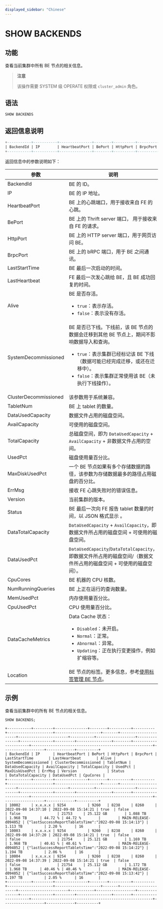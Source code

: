 ```yaml
---
displayed_sidebar: "Chinese"
---
```


# SHOW BACKENDS

## 功能

查看当前集群中所有 BE 节点的相关信息。

> **注意**
>
> 该操作需要 SYSTEM 级 OPERATE 权限或 `cluster_admin` 角色。

## 语法

```SQL
SHOW BACKENDS
```

## 返回信息说明

```SQL
+-----------+-----------+---------------+--------+----------+----------+---------------------+---------------------+-------+----------------------+-----------------------+-----------+------------------+---------------+---------------+---------+----------------+--------+--------------------+--------------------------------------------------------+-------------------+-------------+----------+-------------------+------------+------------+------------------+----------+
| BackendId | IP        | HeartbeatPort | BePort | HttpPort | BrpcPort | LastStartTime       | LastHeartbeat       | Alive | SystemDecommissioned | ClusterDecommissioned | TabletNum | DataUsedCapacity | AvailCapacity | TotalCapacity | UsedPct | MaxDiskUsedPct | ErrMsg | Version            | Status                                                 | DataTotalCapacity | DataUsedPct | CpuCores | NumRunningQueries | MemUsedPct | CpuUsedPct | DataCacheMetrics | Location |
+-----------+-----------+---------------+--------+----------+----------+---------------------+---------------------+-------+----------------------+-----------------------+-----------+------------------+---------------+---------------+---------+----------------+--------+--------------------+--------------------------------------------------------+-------------------+-------------+----------+-------------------+------------+------------+------------------+----------+
```

返回信息中的参数说明如下：

| **参数**               | **说明**                                                     |
| --------------------- | ------------------------------------------------------------ |
| BackendId             | BE 的 ID。                                                   |
| IP                    | BE 的 IP 地址。                                              |
| HeartbeatPort         | BE 上的心跳端口，用于接收来自 FE 的心跳。                    |
| BePort                | BE 上的 Thrift server 端口， 用于接收来自 FE 的请求。        |
| HttpPort              | BE 上的 HTTP server 端口，用于网页访问 BE。                  |
| BrpcPort              | BE 上的 bRPC 端口，用于 BE 之间通讯。                        |
| LastStartTime         | BE 最后一次启动的时间。                                      |
| LastHeartbeat         | FE 最后一次发心跳给 BE，且 BE 成功回复的时间。               |
| Alive                 | BE 是否存活。<ul><li>`true`：表示存活。</li><li>`false`：表示没有存活。 </li></ul>      |
| SystemDecommissioned  | BE 是否已下线。下线前，该 BE 节点的数据会迁移到其他 BE 节点上，期间不影响数据导入和查询。<ul><li>`true`：表示集群已经标记该 BE 下线（数据可能已经完成迁移，或还在迁移中）。</li><li>`false`：表示集群正常使用该 BE（未执行下线操作）。</li></ul> |
| ClusterDecommissioned | 该参数用于系统兼容。                                         |
| TabletNum             | BE 上 tablet 的数量。                                        |
| DataUsedCapacity      | 数据文件占用的磁盘空间。                                     |
| AvailCapacity         | 可使用的磁盘空间。                                           |
| TotalCapacity         | 总磁盘空间，即为 `DataUsedCapacity` + `AvailCapacity` + 非数据文件占用的空间。 |
| UsedPct               | 磁盘使用量百分比。                                           |
| MaxDiskUsedPct        | 一个 BE 节点如果有多个存储数据的路径，该参数为存储数据最多的路径占用磁盘的百分比。 |
| ErrMsg                | 接收 FE 心跳失败时的错误信息。                               |
| Version               | 当前集群的版本。                                             |
| Status                | BE 最后一次向 FE 报告 tablet 数量的时间，以 JSON 格式显示 。 |
| DataTotalCapacity     | `DataUsedCapacity` + `AvailCapacity`，即数据文件所占用的磁盘空间 + 可使用的磁盘空间。 |
| DataUsedPct           | `DataUsedCapacity`/`DataTotalCapacity`，即数据文件所占用的磁盘空间/（数据文件所占用的磁盘空间 + 可使用的磁盘空间）。 |
| CpuCores              | BE 机器的 CPU 核数。                                         |
| NumRunningQueries     | BE 上正在运行的查询数量。                                      |
| MemUsedPct            | 内存使用量百分比。                                            |
| CpuUsedPct            | CPU 使用量百分比。                                           |
| DataCacheMetrics      | Data Cache 状态：<ul><li>`Disabled`：未开启。</li><li>`Normal`：正常。 </li><li>`Abnormal`：异常。 </li><li>`Updating`：正在执行变更操作，例如扩缩容等。 </li></ul>                      |
| Location              | BE 节点的标签。更多信息，参考[使用标签管理 BE 节点](../../../../administration/management/resource_management/be_label.md)。                      |

## 示例

查看当前集群中的所有 BE 节点的相关信息。

```Plain
SHOW BACKENDS;

+-----------+---------+---------------+--------+----------+----------+---------------------+---------------------+-------+----------------------+-----------------------+-----------+------------------+---------------+---------------+---------+----------------+--------+----------------------+--------------------------------------------------------+-------------------+-------------+----------+
| BackendId | IP      | HeartbeatPort | BePort | HttpPort | BrpcPort | LastStartTime       | LastHeartbeat       | Alive | SystemDecommissioned | ClusterDecommissioned | TabletNum | DataUsedCapacity | AvailCapacity | TotalCapacity | UsedPct | MaxDiskUsedPct | ErrMsg | Version              | Status                                                 | DataTotalCapacity | DataUsedPct | CpuCores |
+-----------+---------+---------------+--------+----------+----------+---------------------+---------------------+-------+----------------------+-----------------------+-----------+------------------+---------------+---------------+---------+----------------+--------+----------------------+--------------------------------------------------------+-------------------+-------------+----------+
| 10002     | x.x.x.x | 9254          | 9260   | 8238     | 8260     | 2022-09-08 14:37:10 | 2022-09-08 15:14:21 | true  | false                | false                 | 21753     | 25.122 GB        | 1.088 TB      | 1.968 TB      | 44.72 % | 44.72 %        |        | MAIN-RELEASE-d094052 | {"lastSuccessReportTabletsTime":"2022-09-08 15:14:13"} | 1.113 TB          | 2.20 %      | 16       |
| 10003     | x.x.x.x | 9254          | 9260   | 8238     | 8260     | 2022-09-08 14:37:20 | 2022-09-08 15:14:21 | true  | false                | false                 | 21754     | 25.121 GB        | 1.169 TB      | 1.968 TB      | 40.61 % | 40.61 %        |        | MAIN-RELEASE-d094052 | {"lastSuccessReportTabletsTime":"2022-09-08 15:14:22"} | 1.194 TB          | 2.06 %      | 16       |
| 10004     | x.x.x.x | 9254          | 9260   | 8238     | 8260     | 2022-09-08 14:37:39 | 2022-09-08 15:14:21 | true  | false                | false                 | 21754     | 25.112 GB        | 1.172 TB      | 1.968 TB      | 40.46 % | 40.46 %        |        | MAIN-RELEASE-d094052 | {"lastSuccessReportTabletsTime":"2022-09-08 15:13:42"} | 1.197 TB          | 2.05 %      | 16       |
+-----------+---------+---------------+--------+----------+----------+---------------------+---------------------+-------+----------------------+-----------------------+-----------+------------------+---------------+---------------+---------+----------------+--------+----------------------+--------------------------------------------------------+-------------------+-------------+----------+
```
